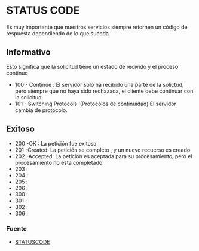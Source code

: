 # **STATUS CODE**

Es muy importante que nuestros servicios siempre retornen un código de respuesta dependiendo de lo que suceda

## **Informativo**

Esto significa que la solicitud tiene un estado de recivido y el proceso continuo

- 100 - Continue : El servidor solo ha recibido una parte de la solictud, pero siempre que no haya sido rechazada, el cliente debe continuar con la solicitud
- 101 - Switching Protocols :(Protocolos de continuidad) El servidor cambia de protocolo.

## **Exitoso**

- 200 -OK : La petición fue exitosa
- 201 -Created: La petición se completo , y un nuevo recuerso es creado
- 202 -Accepted: La petición es aceptada para su procesamiento, pero el procesamiento no esta completado
- 203 :
- 204 :
- 205 :
- 206 :
- 300 :
- 301 :
- 302 :
- 306 :

### **Fuente**

- [STATUSCODE](https://www.tutorialspoint.com/http/http_status_codes.htm)